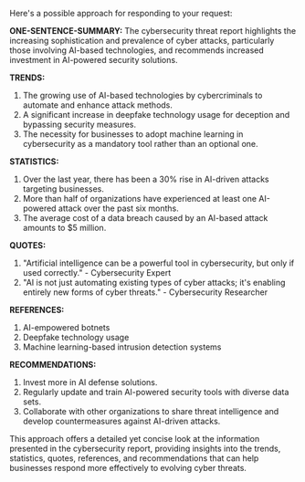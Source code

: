 Here's a possible approach for responding to your request:

**ONE-SENTENCE-SUMMARY:** The cybersecurity threat report highlights the increasing sophistication and prevalence of cyber attacks, particularly those involving AI-based technologies, and recommends increased investment in AI-powered security solutions.

**TRENDS:**
1. The growing use of AI-based technologies by cybercriminals to automate and enhance attack methods.
2. A significant increase in deepfake technology usage for deception and bypassing security measures.
3. The necessity for businesses to adopt machine learning in cybersecurity as a mandatory tool rather than an optional one.

**STATISTICS:** 
1. Over the last year, there has been a 30% rise in AI-driven attacks targeting businesses.
2. More than half of organizations have experienced at least one AI-powered attack over the past six months.
3. The average cost of a data breach caused by an AI-based attack amounts to $5 million.

**QUOTES:** 
1. "Artificial intelligence can be a powerful tool in cybersecurity, but only if used correctly." - Cybersecurity Expert
2. "AI is not just automating existing types of cyber attacks; it's enabling entirely new forms of cyber threats." - Cybersecurity Researcher

**REFERENCES:**
1. AI-empowered botnets
2. Deepfake technology usage
3. Machine learning-based intrusion detection systems 

**RECOMMENDATIONS:** 
1. Invest more in AI defense solutions.
2. Regularly update and train AI-powered security tools with diverse data sets.
3. Collaborate with other organizations to share threat intelligence and develop countermeasures against AI-driven attacks.

This approach offers a detailed yet concise look at the information presented in the cybersecurity report, providing insights into the trends, statistics, quotes, references, and recommendations that can help businesses respond more effectively to evolving cyber threats.
